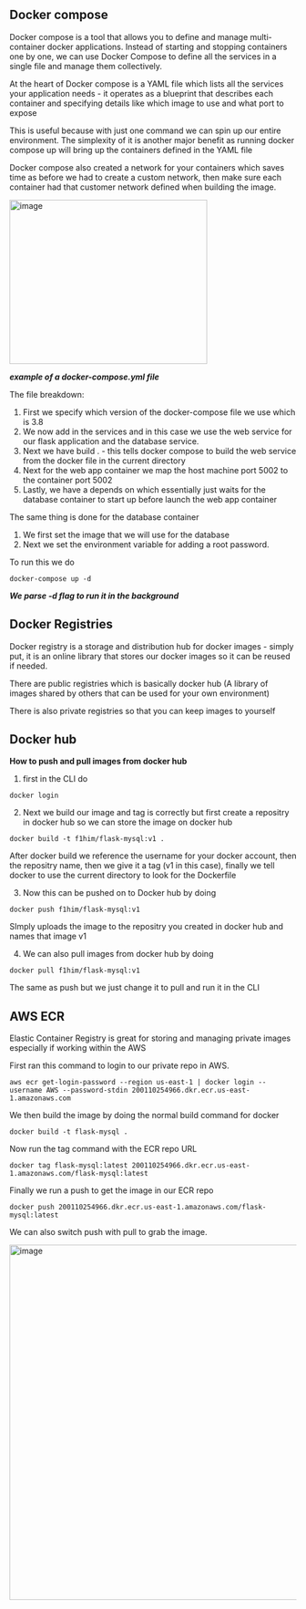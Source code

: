 Docker compose
---

Docker compose is a tool that allows you to define and manage multi-container docker applications. Instead of starting and stopping containers one by one, we can use Docker Compose to define 
all the services in a single file and manage them collectively.

At the heart of Docker compose is a YAML file which lists all the services your application needs - it operates as a blueprint that describes each container and specifying details like which image to use and what port to expose

This is useful because with just one command we can spin up our entire environment. The simplexity of it is another major benefit as running docker compose up will bring up the containers defined in the YAML file

Docker compose also created a network for your containers which saves time as before we had to create a custom network, then make sure each container had that customer network defined when building the image.

<img width="347" height="288" alt="image" src="https://github.com/user-attachments/assets/ad616486-eb5b-421b-9ab0-fe67efeaf6d0" />

***example of a docker-compose.yml file***

The file breakdown:

1. First we specify which version of the docker-compose file we use which is 3.8
2. We now add in the services and in this case we use the web service for our flask application and the database service.
3. Next we have build . - this tells docker compose to build the web service from the docker file in the current directory
4. Next for the web app container we map the host machine port 5002 to the container port 5002
5. Lastly, we have a depends on which essentially just waits for the database container to start up before launch the web app container

The same thing is done for the database container
1. We first set the image that we will use for the database
2. Next we set the environment variable for adding a root password.

To run this we do 

```
docker-compose up -d
```
***We parse -d flag to run it in the background***


Docker Registries
---
Docker registry is a storage and distribution hub for docker images - simply put, it is an online library that stores our docker images so it can be reused if needed.

There are public registries which is basically docker hub (A library of images shared by others that can be used for your own environment) 

There is also private registries so that you can keep images to yourself


Docker hub
---

**How to push and pull images from docker hub**

1. first in the CLI do
```
docker login
```

2. Next we build our image and tag is correctly but first create a repositry in docker hub so we can store the image on docker hub
```
docker build -t f1him/flask-mysql:v1 .
```
After docker build we reference the username for your docker account, then the repositry name, then we give it a tag (v1 in this case), finally we tell docker to use the current directory to look for the Dockerfile

3. Now this can be pushed on to Docker hub by doing
```
docker push f1him/flask-mysql:v1
```
SImply uploads the image to the repositry you created in docker hub and names that image v1

4. We can also pull images from docker hub by doing
```
docker pull f1him/flask-mysql:v1
```
The same as push but we just change it to pull and run it in the CLI


AWS ECR
---
Elastic Container Registry is great for storing and managing private images especially if working within the AWS 

First ran this command to login to our private repo in AWS.
```
aws ecr get-login-password --region us-east-1 | docker login --username AWS --password-stdin 200110254966.dkr.ecr.us-east-1.amazonaws.com
```

We then build the image by doing the normal build command for docker

```
docker build -t flask-mysql .
```

Now run the tag command with the ECR repo URL
```
docker tag flask-mysql:latest 200110254966.dkr.ecr.us-east-1.amazonaws.com/flask-mysql:latest
```

Finally we run a push to get the image in our ECR repo
```
docker push 200110254966.dkr.ecr.us-east-1.amazonaws.com/flask-mysql:latest
```

We can also switch push with pull to grab the image.

<img width="812" height="623" alt="image" src="https://github.com/user-attachments/assets/5c491bba-9e27-4ce2-b5ec-d8130dcc5a39" />
